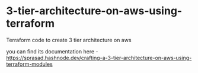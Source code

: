 # 3-tier-architecture-on-aws-using-terraform
Terraform code to create 3 tier architecture on aws 

you can find its documentation here -https://sprasad.hashnode.dev/crafting-a-3-tier-architecture-on-aws-using-terraform-modules
